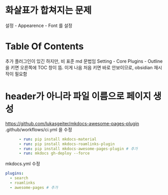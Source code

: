 # 화살표가 합쳐지는 문제
설정 - Appearence - Font 를 설정

# Table Of Contents
추가 플러그인이 있긴 하지만, 비 표준 md 문법임
Setting - Core Plugins - Outline 을 키면 오른쪽에 TOC 창이 뜸. 이게 나음
처음 키면 바로 안보이므로, obsidian 재시작이 필요함

# header가 아니라 파일 이름으로 페이지 생성
https://github.com/lukasgeiter/mkdocs-awesome-pages-plugin
.github/workflows/ci.yml 을 수정
```yaml
      - run: pip install mkdocs-material
      - run: pip install mkdocs-roamlinks-plugin
      - run: pip install mkdocs-awesome-pages-plugin # 추가
      - run: mkdocs gh-deploy --force	
```
mkdocs.yml 수정
```yaml
plugins:
  - search
  - roamlinks 
  - awesome-pages # 추가
```